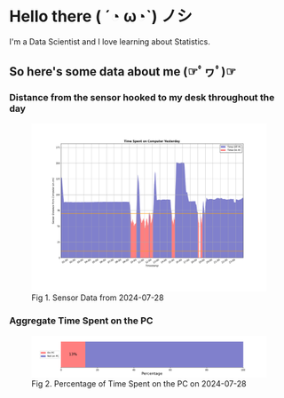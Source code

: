
# Hello there ( ´◔ ω◔`) ノシ

I'm a Data Scientist and I love learning about Statistics.

## So here's some data about me (☞ﾟヮﾟ)☞


### Distance from the sensor hooked to my desk throughout the day
<figure>
  <picture>
    <source media="(prefers-color-scheme: dark)" srcset="Pi/readme/graphs/lineplot/dark-plot-2024-07-28.png">
    <source media="(prefers-color-scheme: light)" srcset="Pi/readme/graphs/lineplot/light-plot-2024-07-28.png">
    <img alt="Shows a black logo in light color mode and a white one in dark color mode." src="Pi/readme/graphs/lineplot/light-plot-2024-07-28.png">
  </picture>
  <figcaption>Fig 1. Sensor Data from 2024-07-28</figcaption>
</figure>



### Aggregate Time Spent on the PC
<figure>
  <picture>
    <source media="(prefers-color-scheme: dark)" srcset="Pi/readme/graphs/barplot/dark-plot-2024-07-28.png">
    <source media="(prefers-color-scheme: light)" srcset="Pi/readme/graphs/barplot/light-plot-2024-07-28.png">
    <img alt="Shows a black logo in light color mode and a white one in dark color mode." src="Pi/readme/graphs/barplot/light-plot-2024-07-28.png">
  </picture>
  <figcaption>Fig 2. Percentage of Time Spent on the PC on 2024-07-28</figcaption>
</figure>
